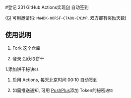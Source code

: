 #登记
231
GitHub Actions实现[Gl][glados] 自动签到

([Gl][glados] 可用邀请码: `MW4DK-O0RSF-C7AOU-EN1MP`, 双方都有奖励天数)

## 使用说明

1. Fork 这个仓库

1. 登录 [Gl][glados]获取饼干

1.添加饼干秘诀`Gl`

1. 启用 Actions, 每天北京时间 00:10 自动签到

1. 如需推送通知, 可用 [PushPlus][pushplus]添加 Token的秘密`通知`

[glados]: https://github.com/glados-network/GLaDOS
[pushplus]: https://www.pushplus.plus/

